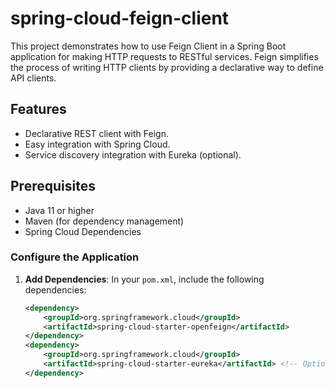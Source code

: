 # spring-cloud-feign-client
This project demonstrates how to use Feign Client in a Spring Boot application for making HTTP requests to RESTful services. Feign simplifies the process of writing HTTP clients by providing a declarative way to define API clients.

## Features

- Declarative REST client with Feign.
- Easy integration with Spring Cloud.
- Service discovery integration with Eureka (optional).

## Prerequisites

- Java 11 or higher
- Maven (for dependency management)
- Spring Cloud Dependencies


### Configure the Application

1. **Add Dependencies**:
   In your `pom.xml`, include the following dependencies:

   ```xml
   <dependency>
       <groupId>org.springframework.cloud</groupId>
       <artifactId>spring-cloud-starter-openfeign</artifactId>
   </dependency>
   <dependency>
       <groupId>org.springframework.cloud</groupId>
       <artifactId>spring-cloud-starter-eureka</artifactId> <!-- Optional, if using Eureka -->
   </dependency>


